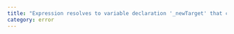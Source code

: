 ```yaml
---
title: "Expression resolves to variable declaration '_newTarget' that compiler uses to capture 'new.target' meta-property reference."
category: error
---
```

